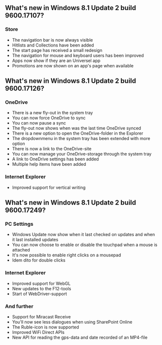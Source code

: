 ## What's new in Windows 8.1 Update 2 build 9600.17107?
### Store
- The navigation bar is now always visible
- Hitlists and Collections have been added
- The start page has received a small redesign
- The navigation for mouse and keyboard users has been improved
- Apps now show if they are an Universel app
- Promotions are now shown on an app's page when available

## What's new in Windows 8.1 Update 2 build 9600.17126?
### OneDrive
- There is a new fly-out in the system tray
- You can now force OneDrive to sync
- You can now pause a sync
- The fly-out now shows when was the last time OneDrive synced
- There is a new option to open the OneDrive-folder in the Explorer
- The dropdownmenu in the system tray has been extended with more option
- There is now a link to the OneDrive-site
- You can now manage your OneDrive-storage through the system tray
- A link to OneDrive settings has been added
- Multiple help items have been added

### Internet Explorer
- Improved support for vertical writing

## What's new in Windows 8.1 Update 2 build 9600.17249?
### PC Settings
- Windows Update now show when it last checked on updates and when it last installed updates
- You can now choose to enable or disable the touchpad when a mouse is attached
- It's now possible to enable right clicks on a mousepad
- Idem dito for double clicks

### Internet Explorer
- Improved support for WebGL
- New updates to the F12-tools
- Start of WebDriver-support

### And further
- Support for Miracast Receive
- You'll now see less dialogues when using SharePoint Online
- The Ruble-icon is now supported
- Improved WiFi Direct APIs
- New API for reading the gps-data and date recorded of an MP4-file